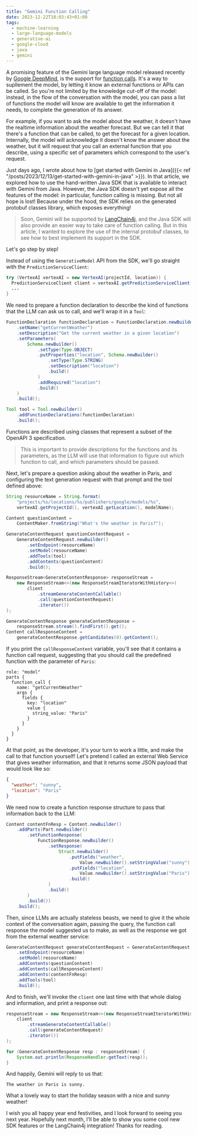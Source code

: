```yaml
---
title: "Gemini Function Calling"
date: 2023-12-22T18:03:43+01:00
tags:
  - machine-learning
  - large-language-models
  - generative-ai
  - google-cloud
  - java
  - gemini
---
```


A promising feature of the Gemini large language model released recently by [Google DeepMind](https://deepmind.google/),
is the support for [function calls](https://ai.google.dev/docs/function_calling).
It's a way to supllement the model, by letting it know an external functions or APIs can be called.
So you're not limited by the knowledge cut-off of the model: instead, in the flow of the conversation with the model,
you can pass a list of functions the model will know are available to get the information it needs,
to complete the generation of its answer.

For example, if you want to ask the model about the weather, it doesn't have the realtime information about the weather forecast.
But we can tell it that there's a function that can be called, to get the forecast for a given location.
Internally, the model will acknowledge it doesn't know the answer about the weather,
but it will request that you call an external function that you describe, using a specific set of parameters which correspond to the user's request.

Just days ago, I wrote about how to [get started with Gemini in Java]({{< ref "/posts/2023/12/13/get-started-with-gemini-in-java" >}}).
In that article, we explored how to use the hand-written Java SDK that is available to interact with Gemini from Java.
However, the Java SDK doesn't yet expose all the features of the model: in particular, function calling is missing.
But not all hope is lost! Because under the hood, the SDK relies on the generated protobuf classes library, which exposes everything!

> Soon, Gemini will be supported by [LangChain4j](https://github.com/langchain4j/langchain4j),
> and the Java SDK will also provide an easier way to take care of function calling.
> But in this article, I wanted to explore the use of the internal protobuf classes, to see how to best implement its support in the SDK.

Let's go step by step!

Instead of using the `GenerativeModel` API from the SDK, we'll go straight with the `PredictionServiceClient`:

```java
try (VertexAI vertexAI = new VertexAI(projectId, location)) {
  PredictionServiceClient client = vertexAI.getPredictionServiceClient();
  ...
}
```

We need to prepare a function declaration to describe the kind of functions that the LLM can ask us to call, and we'll wrap it in a `Tool`:

```java
FunctionDeclaration functionDeclaration = FunctionDeclaration.newBuilder()
    .setName("getCurrentWeather")
    .setDescription("Get the current weather in a given location")
    .setParameters(
        Schema.newBuilder()
            .setType(Type.OBJECT)
            .putProperties("location", Schema.newBuilder()
                .setType(Type.STRING)
                .setDescription("location")
                .build()
            )
            .addRequired("location")
            .build()
    )
    .build();

Tool tool = Tool.newBuilder()
    .addFunctionDeclarations(functionDeclaration)
    .build();
```

Functions are described using classes that represent a subset of the OpenAPI 3 specification.

> This is important to provide descriptions for the functions and its parameters,
> as the LLM will use that information to figure out which function to call, and which parameters should be passed.

Next, let's prepare a question asking about the weather in Paris, and configuring the text generation request with that prompt and the tool defined above:

```java
String resourceName = String.format(
    "projects/%s/locations/%s/publishers/google/models/%s",
    vertexAI.getProjectId(), vertexAI.getLocation(), modelName);

Content questionContent =
    ContentMaker.fromString("What's the weather in Paris?");

GenerateContentRequest questionContentRequest =
    GenerateContentRequest.newBuilder()
        .setEndpoint(resourceName)
        .setModel(resourceName)
        .addTools(tool)
        .addContents(questionContent)
        .build();

ResponseStream<GenerateContentResponse> responseStream =
    new ResponseStream<>(new ResponseStreamIteratorWithHistory<>(
        client
            .streamGenerateContentCallable()
            .call(questionContentRequest)
            .iterator())
);

GenerateContentResponse generateContentResponse =
    responseStream.stream().findFirst().get();
Content callResponseContent =
    generateContentResponse.getCandidates(0).getContent();
```

If you print the `callResponseContent` variable, you'll see that it contains a function call request,
suggesting that you should call the predefined function with the parameter of `Paris`:

```
role: "model"
parts {
  function_call {
    name: "getCurrentWeather"
    args {
      fields {
        key: "location"
        value {
          string_value: "Paris"
        }
      }
    }
  }
}
```

At that point, as the developer, it's your turn to work a little, and make the call to that function yourself!
Let's pretend I called an external Web Service that gives weather information, and that it returns some JSON payload that would look like so:

```json
{
  "weather": "sunny",
  "location": "Paris"
}
```

We need now to create a function response structure to pass that information back to the LLM:

```java
Content contentFnResp = Content.newBuilder()
    .addParts(Part.newBuilder()
        .setFunctionResponse(
            FunctionResponse.newBuilder()
                .setResponse(
                    Struct.newBuilder()
                        .putFields("weather",
                            Value.newBuilder().setStringValue("sunny").build())
                        .putFields("location",
                            Value.newBuilder().setStringValue("Paris").build())
                        .build()
                )
                .build()
        )
        .build())
    .build();
```

Then, since LLMs are actually stateless beasts, we need to give it the whole context of the conversation again,
passing the query, the function call response the model suggested us to make, as well as the response we got from the external weather service:

```java
GenerateContentRequest generateContentRequest = GenerateContentRequest.newBuilder()
    .setEndpoint(resourceName)
    .setModel(resourceName)
    .addContents(questionContent)
    .addContents(callResponseContent)
    .addContents(contentFnResp)
    .addTools(tool)
    .build();
```

And to finish, we'll invoke the `client` one last time with that whole dialog and information, and print a response out:

```java
responseStream = new ResponseStream<>(new ResponseStreamIteratorWithHistory<>(
    client
        .streamGenerateContentCallable()
        .call(generateContentRequest)
        .iterator())
);

for (GenerateContentResponse resp : responseStream) {
    System.out.println(ResponseHandler.getText(resp));
}
```

And happily, Gemini will reply to us that:

```
The weather in Paris is sunny.
```

What a lovely way to start the holiday season with a nice and sunny weather!

I wish you all happy year end festivities, and I look forward to seeing you next year.
Hopefully next month, I'll be able to show you some cool new SDK features or the LangChain4j integration!
Thanks for reading.
